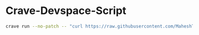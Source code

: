 # Crave-Devspace-Script

```bash
crave run --no-patch -- "curl https://raw.githubusercontent.com/MaheshTechnicals/Crave-Devspace-Script/refs/heads/main/script.sh | bash"
